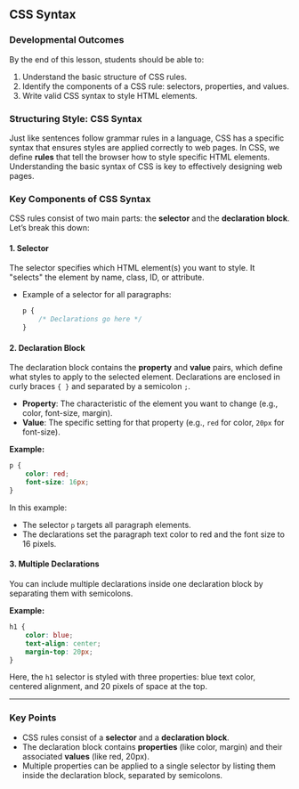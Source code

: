 ## CSS Syntax

### Developmental Outcomes
By the end of this lesson, students should be able to:
1. Understand the basic structure of CSS rules.
2. Identify the components of a CSS rule: selectors, properties, and values.
3. Write valid CSS syntax to style HTML elements.

### Structuring Style: CSS Syntax

Just like sentences follow grammar rules in a language, CSS has a specific syntax that ensures styles are applied correctly to web pages. In CSS, we define **rules** that tell the browser how to style specific HTML elements. Understanding the basic syntax of CSS is key to effectively designing web pages.

### Key Components of CSS Syntax

CSS rules consist of two main parts: the **selector** and the **declaration block**. Let’s break this down:

#### 1. **Selector**
The selector specifies which HTML element(s) you want to style. It "selects" the element by name, class, ID, or attribute.

- Example of a selector for all paragraphs:
  ```css
  p {
      /* Declarations go here */
  }
  ```

#### 2. **Declaration Block**
The declaration block contains the **property** and **value** pairs, which define what styles to apply to the selected element. Declarations are enclosed in curly braces `{ }` and separated by a semicolon `;`.

- **Property**: The characteristic of the element you want to change (e.g., color, font-size, margin).
- **Value**: The specific setting for that property (e.g., `red` for color, `20px` for font-size).

**Example:**
```css
p {
    color: red;
    font-size: 16px;
}
```
In this example:
- The selector `p` targets all paragraph elements.
- The declarations set the paragraph text color to red and the font size to 16 pixels.

#### 3. **Multiple Declarations**
You can include multiple declarations inside one declaration block by separating them with semicolons.

**Example:**
```css
h1 {
    color: blue;
    text-align: center;
    margin-top: 20px;
}
```
Here, the `h1` selector is styled with three properties: blue text color, centered alignment, and 20 pixels of space at the top.

---

### Key Points
- CSS rules consist of a **selector** and a **declaration block**.
- The declaration block contains **properties** (like color, margin) and their associated **values** (like red, 20px).
- Multiple properties can be applied to a single selector by listing them inside the declaration block, separated by semicolons.